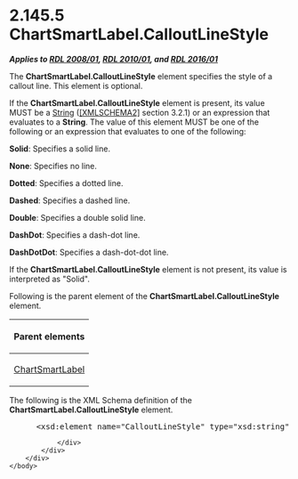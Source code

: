 <html dir="LTR" xmlns:mshelp="http://msdn.microsoft.com/mshelp" xmlns:ddue="http://ddue.schemas.microsoft.com/authoring/2003/5" xmlns:xlink="http://www.w3.org/1999/xlink" xmlns:tool="http://www.microsoft.com/tooltip">
    <head>
        <meta http-equiv="Content-Type" content="text/html; CHARSET=utf-8"></meta>
        <meta name="save" content="history"></meta>
        <title>2.145.5 ChartSmartLabel.CalloutLineStyle</title>
        <xml>
            <mshelp:toctitle title="2.145.5 ChartSmartLabel.CalloutLineStyle"></mshelp:toctitle>
            <mshelp:rltitle title="[MS-RDL]: ChartSmartLabel.CalloutLineStyle"></mshelp:rltitle>
            <mshelp:keyword index="A" term="883713a6-e96e-429c-8775-d3f55fa27474"></mshelp:keyword>
            <mshelp:attr name="DCSext.ContentType" value="open specification"></mshelp:attr>
            <mshelp:attr name="AssetID" value="883713a6-e96e-429c-8775-d3f55fa27474"></mshelp:attr>
            <mshelp:attr name="TopicType" value="kbRef"></mshelp:attr>
            <mshelp:attr name="DCSext.Title" value="[MS-RDL]: ChartSmartLabel.CalloutLineStyle" />
        </xml>
    </head>
    <body>
        <div id="header">
            <h1 class="heading">2.145.5 ChartSmartLabel.CalloutLineStyle</h1>
        </div>
        <div id="mainSection">
            <div id="mainBody">
                <div id="allHistory" class="saveHistory"></div>
                <div id="sectionSection0" class="section" name="collapseableSection">
                    

<p><b><i>Applies to </i></b><a href="1e855f94-4617-47e4-b89e-0856c6cb420f.md"><b><i>RDL 2008/01</i></b></a><b><i>,
</i></b><a href="3428e690-a348-4ec7-8a6a-8efb42d2cdee.md"><b><i>RDL 2010/01</i></b></a><b><i>,
and </i></b><a href="52ce3983-2bfc-4e72-9359-42aaf5fe4509.md"><b><i>RDL 2016/01</i></b></a></p>

<p>The <b>ChartSmartLabel.CalloutLineStyle</b> element
specifies the style of a callout line. This element is optional.</p>

<p>If the <b>ChartSmartLabel.CalloutLineStyle</b> element is
present, its value MUST be a <a href="1ed81ef3-a683-45e3-aaad-bd2bbe71bc3d.md">String</a>
(<a href="https://go.microsoft.com/fwlink/?LinkId=90610">[XMLSCHEMA2]</a>
section 3.2.1) or an expression that evaluates to a <b>String</b>. The value of
this element MUST be one of the following or an expression that evaluates to
one of the following:</p>

<p><b>Solid</b>: Specifies a solid line.</p>

<p><b>None</b>: Specifies no line.</p>

<p><b>Dotted</b>: Specifies a dotted line.</p>

<p><b>Dashed</b>: Specifies a dashed line.</p>

<p><b>Double</b>: Specifies a double solid line.</p>

<p><b>DashDot</b>: Specifies a dash-dot line.</p>

<p><b>DashDotDot</b>: Specifies a dash-dot-dot line.</p>

<p>If the <b>ChartSmartLabel.CalloutLineStyle</b> element is
not present, its value is interpreted as &quot;Solid&quot;.</p>

<p>Following is the parent element of the <b>ChartSmartLabel.CalloutLineStyle</b>
element.</p>

<table>
 <thead>
  <tr>
   <th>
   <p>Parent elements</p>
   </th>
  </tr>
 </thead>
 <tr>
  <td>
  <p><a href="40311f42-08d3-41d4-8ca7-184ae633299d.md">ChartSmartLabel</a></p>
  </td>
 </tr>
</table>

<p>The following is the XML Schema definition of the <b>ChartSmartLabel.CalloutLineStyle</b>
element.</p>

<dl>
<dd>
<div><pre> &lt;xsd:element name=&quot;CalloutLineStyle&quot; type=&quot;xsd:string&quot; minOccurs=&quot;0&quot; /&gt;
</pre></div>
</dd></dl>


                </div>
            </div>
        </div>
    </body>
</html>